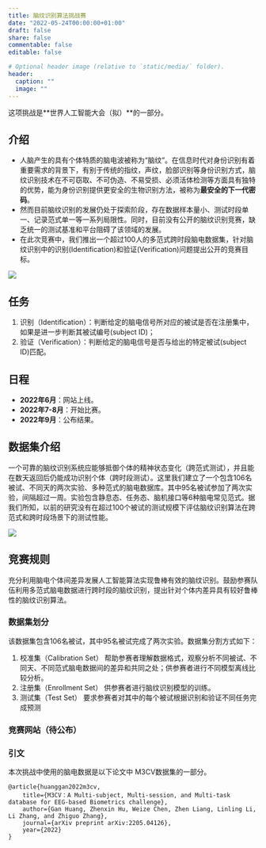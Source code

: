 ```yaml
---
title: 脑纹识别算法挑战赛
date: "2022-05-24T00:00:00+01:00"
draft: false
share: false
commentable: false
editable: false

# Optional header image (relative to `static/media/` folder).
header:
  caption: ""
  image: ""
---
```


这项挑战是**世界人工智能大会（拟）**的一部分。

## **介绍**

- 人脑产生的具有个体特质的脑电波被称为“脑纹”。在信息时代对身份识别有着重要需求的背景下，有别于传统的指纹，声纹，脸部识别等身份识别方式，脑纹识别技术在不可窃取、不可伪造、不易受损、必须活体检测等方面具有独特的优势，能为身份识别提供更安全的生物识别方法，被称为**最安全的下一代密码**。
- 然而目前脑纹识别的发展仍处于探索阶段，存在数据样本量小、测试时段单一、记录范式单一等一系列局限性。同时，目前没有公开的脑纹识别竞赛，缺乏统一的测试基准和平台阻碍了该领域的发展。
- 在此次竞赛中，我们推出一个超过100人的多范式跨时段脑电数据集，针对脑纹识别中的识别(Identification)和验证(Verification)问题提出公开的竞赛目标。

![](/media/competition.png)

## **任务**

1. 识别（Identification）：判断给定的脑电信号所对应的被试是否在注册集中，如果是进一步判断其被试编号(subject ID)；
2. 验证（Verification）：判断给定的脑电信号是否与给出的特定被试(subject ID)匹配。

## **日程**
- **2022年6月**：网站上线。
- **2022年7-8月**：开始比赛。
- **2022年9月**：公布结果。

## **数据集介绍**
一个可靠的脑纹识别系统应能够抵御个体的精神状态变化（跨范式测试），并且能在数天返回后仍能成功识别个体（跨时段测试）。这里我们建立了一个包含106名被试、不同天的两次实验、多种范式的脑电数据库。其中95名被试参加了两次实验，间隔超过一周。实验包含静息态、任务态、脑机接口等6种脑电常见范式。据我们所知，以前的研究没有在超过100个被试的测试规模下评估脑纹识别算法在跨范式和跨时段场景下的测试性能。

![](/media/M3CV.png)

## **竞赛规则**

充分利用脑电个体间差异发展人工智能算法实现鲁棒有效的脑纹识别。鼓励参赛队伍利用多范式脑电数据进行跨时段的脑纹识别，提出针对个体内差异具有较好鲁棒性的脑纹识别算法。

### **数据集划分**

该数据集包含106名被试，其中95名被试完成了两次实验。数据集分割方式如下：

1. 校准集（Calibration Set）
帮助参赛者理解数据格式，观察分析不同被试、不同天、不同范式脑电数据间的差异和共同之处；供参赛者进行不同模型离线比较分析。
2. 注册集（Enrollment Set）
供参赛者进行脑纹识别模型的训练。
2. 测试集（Test Set）
要求参赛者对其中的每个被试根据识别和验证不同任务完成预测


### **竞赛网站（待公布）**

### **引文**

本次挑战中使用的脑电数据是以下论文中 M3CV数据集的一部分。

```
@article{huanggan2022m3cv,
    title={M3CV：A Multi-subject, Multi-session, and Multi-task database for EEG-based Biometrics challenge},
    author={Gan Huang, Zhenxin Hu, Weize Chen, Zhen Liang, Linling Li, Li Zhang, and Zhiguo Zhang},
    journal={arXiv preprint arXiv:2205.04126},
    year={2022}
}
```